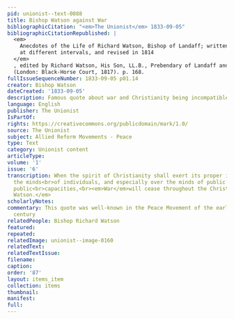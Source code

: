 ```yaml
---
pid: unionist--text-0088
title: Bishop Watson against War
bibliographicCitation: "<em>The Unionist</em> 1833-09-05"
bibliographicCitationRepublished: |
  <em>
    Anecdotes of the Life of Richard Watson, Bishop of Landaff; written by himself
    at different intervals, and revised in 1814
  </em>
  , edited by Richard Watson, His Son, LL.B., Prebendary of Landaff and Wells.
  (London: Black-Horse Court, 1817). p. 168.
fullIssueSequenceNumber: 1833-09-05 p01.14
creator: Bishop Watson
dateCreated: '1833-09-05'
description: Famous quote about war and Christianity being incompatible
language: English
publisher: The Unionist
IsPartOf: 
rights: https://creativecommons.org/publicdomain/mark/1.0/
source: The Unionist
subject: Allied Reform Movements - Peace
type: Text
category: Unionist content
articleType: 
volume: '1'
issue: '6'
transcription: When the spirit of Christianity shall exert its proper influence over
  the minds<br>of individuals, and especially over the minds of public men in their
  public<br>capacities,<br><em>War</em>will cease throughout the Christian World.—<br><em>Bishop
  Watson.</em>
scholarlyNotes: 
commentary: This quote was well-known in the Peace Movement of the early nineteenth
  century
relatedPeople: Bishop Richard Watson
featured: 
repeated: 
relatedImage: unionist--image-0160
relatedText: 
relatedTextIssue: 
filename: 
caption: 
order: '87'
layout: items_item
collection: items
thumbnail: 
manifest: 
full: 
---
```


